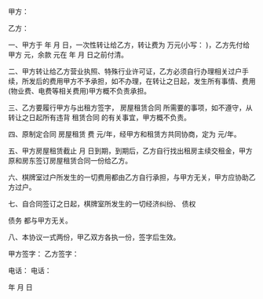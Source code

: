
 


甲方：


乙方：


一、甲方于 年 月 日，一次性转让给乙方，转让费为 万元(小写： )，乙方先付给甲方 元，余款 元在 年 月 日之前付清。


二、甲方转让给乙方营业执照、特殊行业许可证，乙方必须自行办理相关过户手续，所发后的费用甲方不予承担，如不办理，在转让之日起，发生所有事情、费用(物业费、电费等相关费用)甲方概不负责承担。


三、乙方要履行甲方与出租方签字，
房屋租赁合同
所需要的事项，如不遵守，从转让之日起所有违背
租赁合同
的有关事宜，甲方概不负责。


四、原制定合同
房屋租赁
费 元/年，经甲方和租赁方共同协商，定为 元/年。


五、甲方房屋租赁截止 月 日到期，到期后，乙方自行找出租房主续交租金，甲方原和房东签订房屋租赁合同一份给乙方。


六、棋牌室过户所发生的一切费用都由乙方自行承担，与甲方无关，甲方应协助乙方过户。


七、自合同签订之日起，棋牌室所发生的一切经济纠纷、
债权

债务
都与甲方无关。


八、本协议一式两份，甲乙双方各执一份，签字后生效。


甲方签字：             乙方签字：


电话：                    电话：


年 月 日
 


 

 
 
 
 
 
  


  
 

  


  


  
 
 
 
 

